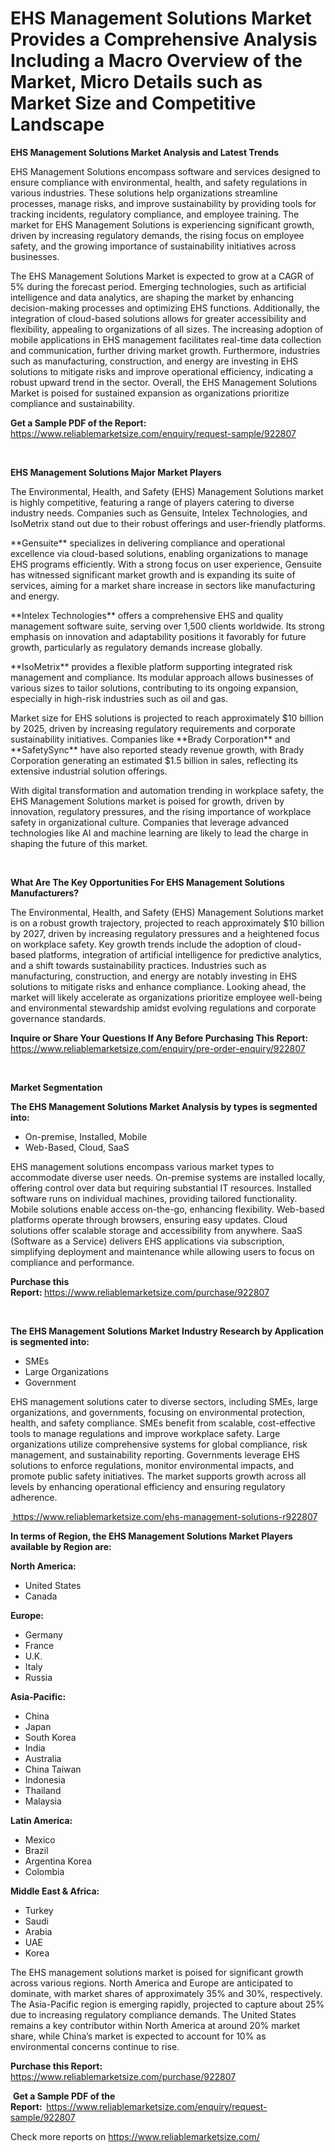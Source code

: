 <p><h1>EHS Management Solutions Market Provides a Comprehensive Analysis Including a Macro Overview of the Market, Micro Details such as Market Size and Competitive Landscape</h1></p><p><strong>EHS Management Solutions Market Analysis and Latest Trends</strong></p>
<p><p>EHS Management Solutions encompass software and services designed to ensure compliance with environmental, health, and safety regulations in various industries. These solutions help organizations streamline processes, manage risks, and improve sustainability by providing tools for tracking incidents, regulatory compliance, and employee training. The market for EHS Management Solutions is experiencing significant growth, driven by increasing regulatory demands, the rising focus on employee safety, and the growing importance of sustainability initiatives across businesses.</p><p>The EHS Management Solutions Market is expected to grow at a CAGR of 5% during the forecast period. Emerging technologies, such as artificial intelligence and data analytics, are shaping the market by enhancing decision-making processes and optimizing EHS functions. Additionally, the integration of cloud-based solutions allows for greater accessibility and flexibility, appealing to organizations of all sizes. The increasing adoption of mobile applications in EHS management facilitates real-time data collection and communication, further driving market growth. Furthermore, industries such as manufacturing, construction, and energy are investing in EHS solutions to mitigate risks and improve operational efficiency, indicating a robust upward trend in the sector. Overall, the EHS Management Solutions Market is poised for sustained expansion as organizations prioritize compliance and sustainability.</p></p>
<p><strong>Get a Sample PDF of the Report:&nbsp;</strong> <a href="https://www.reliablemarketsize.com/enquiry/request-sample/922807?utm_campaign=2808&utm_medium=2&utm_source=Github&utm_content=ia&utm_term=07032025&utm_id=ehs-management-solutions">https://www.reliablemarketsize.com/enquiry/request-sample/922807</a></p>
<p>&nbsp;</p>
<p><strong>EHS Management Solutions Major Market Players</strong></p>
<p><p>The Environmental, Health, and Safety (EHS) Management Solutions market is highly competitive, featuring a range of players catering to diverse industry needs. Companies such as Gensuite, Intelex Technologies, and IsoMetrix stand out due to their robust offerings and user-friendly platforms.</p><p>**Gensuite** specializes in delivering compliance and operational excellence via cloud-based solutions, enabling organizations to manage EHS programs efficiently. With a strong focus on user experience, Gensuite has witnessed significant market growth and is expanding its suite of services, aiming for a market share increase in sectors like manufacturing and energy.</p><p>**Intelex Technologies** offers a comprehensive EHS and quality management software suite, serving over 1,500 clients worldwide. Its strong emphasis on innovation and adaptability positions it favorably for future growth, particularly as regulatory demands increase globally.</p><p>**IsoMetrix** provides a flexible platform supporting integrated risk management and compliance. Its modular approach allows businesses of various sizes to tailor solutions, contributing to its ongoing expansion, especially in high-risk industries such as oil and gas.</p><p>Market size for EHS solutions is projected to reach approximately $10 billion by 2025, driven by increasing regulatory requirements and corporate sustainability initiatives. Companies like **Brady Corporation** and **SafetySync** have also reported steady revenue growth, with Brady Corporation generating an estimated $1.5 billion in sales, reflecting its extensive industrial solution offerings.</p><p>With digital transformation and automation trending in workplace safety, the EHS Management Solutions market is poised for growth, driven by innovation, regulatory pressures, and the rising importance of workplace safety in organizational culture. Companies that leverage advanced technologies like AI and machine learning are likely to lead the charge in shaping the future of this market.</p></p>
<p>&nbsp;</p>
<p><strong>What Are The Key Opportunities For EHS Management Solutions Manufacturers?</strong></p>
<p><p>The Environmental, Health, and Safety (EHS) Management Solutions market is on a robust growth trajectory, projected to reach approximately $10 billion by 2027, driven by increasing regulatory pressures and a heightened focus on workplace safety. Key growth trends include the adoption of cloud-based platforms, integration of artificial intelligence for predictive analytics, and a shift towards sustainability practices. Industries such as manufacturing, construction, and energy are notably investing in EHS solutions to mitigate risks and enhance compliance. Looking ahead, the market will likely accelerate as organizations prioritize employee well-being and environmental stewardship amidst evolving regulations and corporate governance standards.</p></p>
<p><strong>Inquire or Share Your Questions If Any Before Purchasing This Report:</strong> <a href="https://www.reliablemarketsize.com/enquiry/pre-order-enquiry/922807?utm_campaign=2808&utm_medium=2&utm_source=Github&utm_content=ia&utm_term=07032025&utm_id=ehs-management-solutions">https://www.reliablemarketsize.com/enquiry/pre-order-enquiry/922807</a></p>
<p>&nbsp;</p>
<p><strong>Market Segmentation</strong></p>
<p><strong>The EHS Management Solutions Market Analysis by types is segmented into:</strong></p>
<p><ul><li>On-premise, Installed, Mobile</li><li>Web-Based, Cloud, SaaS</li></ul></p>
<p><p>EHS management solutions encompass various market types to accommodate diverse user needs. On-premise systems are installed locally, offering control over data but requiring substantial IT resources. Installed software runs on individual machines, providing tailored functionality. Mobile solutions enable access on-the-go, enhancing flexibility. Web-based platforms operate through browsers, ensuring easy updates. Cloud solutions offer scalable storage and accessibility from anywhere. SaaS (Software as a Service) delivers EHS applications via subscription, simplifying deployment and maintenance while allowing users to focus on compliance and performance.</p></p>
<p><strong>Purchase this Report:&nbsp;</strong><a href="https://www.reliablemarketsize.com/purchase/922807?utm_campaign=2808&utm_medium=2&utm_source=Github&utm_content=ia&utm_term=07032025&utm_id=ehs-management-solutions">https://www.reliablemarketsize.com/purchase/922807</a></p>
<p>&nbsp;</p>
<p><strong>The EHS Management Solutions Market Industry Research by Application is segmented into:</strong></p>
<p><ul><li>SMEs</li><li>Large Organizations</li><li>Government</li></ul></p>
<p><p>EHS management solutions cater to diverse sectors, including SMEs, large organizations, and governments, focusing on environmental protection, health, and safety compliance. SMEs benefit from scalable, cost-effective tools to manage regulations and improve workplace safety. Large organizations utilize comprehensive systems for global compliance, risk management, and sustainability reporting. Governments leverage EHS solutions to enforce regulations, monitor environmental impacts, and promote public safety initiatives. The market supports growth across all levels by enhancing operational efficiency and ensuring regulatory adherence.</p></p>
<p><a href="https://www.reliablemarketsize.com/ehs-management-solutions-r922807?utm_campaign=2808&utm_medium=2&utm_source=Github&utm_content=ia&utm_term=07032025&utm_id=ehs-management-solutions">&nbsp;https://www.reliablemarketsize.com/ehs-management-solutions-r922807</a></p>
<p><strong>In terms of Region, the EHS Management Solutions Market Players available by Region are:</strong></p>
<p>
    <p> <strong> North America: </strong>
        <ul>
            <li>United States</li>
            <li>Canada</li>
        </ul>
        </p> 
    <p> <strong> Europe: </strong>
        <ul>
            <li>Germany</li>
            <li>France</li>
            <li>U.K.</li>
            <li>Italy</li>
            <li>Russia</li>
        </ul>
        </p> 
    <p> <strong> Asia-Pacific: </strong>
        <ul>
            <li>China</li>
            <li>Japan</li>
            <li>South Korea</li>
            <li>India</li>
            <li>Australia</li>
            <li>China Taiwan</li>
            <li>Indonesia</li>
            <li>Thailand</li>
            <li>Malaysia</li>
        </ul>
        </p> 
    <p> <strong> Latin America: </strong>
        <ul>
            <li>Mexico</li>
            <li>Brazil</li>
            <li>Argentina Korea</li>
            <li>Colombia</li>
        </ul>
        </p> 
    <p> <strong> Middle East & Africa: </strong>
        <ul>
            <li>Turkey</li>
            <li>Saudi</li>
            <li>Arabia</li>
            <li>UAE</li>
            <li>Korea</li>
        </ul>
    </p>
    </p>
<p><p>The EHS management solutions market is poised for significant growth across various regions. North America and Europe are anticipated to dominate, with market shares of approximately 35% and 30%, respectively. The Asia-Pacific region is emerging rapidly, projected to capture about 25% due to increasing regulatory compliance demands. The United States remains a key contributor within North America at around 20% market share, while China’s market is expected to account for 10% as environmental concerns continue to rise.</p></p>
<p><strong>Purchase this Report: </strong><a href="https://www.reliablemarketsize.com/purchase/922807?utm_campaign=2808&utm_medium=2&utm_source=Github&utm_content=ia&utm_term=07032025&utm_id=ehs-management-solutions">https://www.reliablemarketsize.com/purchase/922807</a></p>
<p>&nbsp;<strong>Get a Sample PDF of the Report:&nbsp;&nbsp;</strong><a href="https://www.reliablemarketsize.com/enquiry/request-sample/922807?utm_campaign=2808&utm_medium=2&utm_source=Github&utm_content=ia&utm_term=07032025&utm_id=ehs-management-solutions">https://www.reliablemarketsize.com/enquiry/request-sample/922807</a></p>
<p><strong></strong></p>
<p>Check more reports on <a href="https://www.reliablemarketsize.com/?utm_campaign=2808&utm_medium=2&utm_source=Github&utm_content=ia&utm_term=07032025&utm_id=ehs-management-solutions">https://www.reliablemarketsize.com/</a></p>
